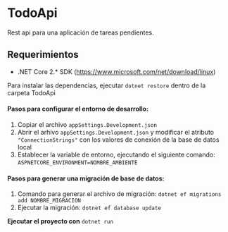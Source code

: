 # TodoApi
Rest api para una aplicación de tareas pendientes.

## Requerimientos

* .NET Core 2.* SDK (https://www.microsoft.com/net/download/linux)

Para instalar las dependencias, ejecutar `dotnet restore` dentro de la carpeta TodoApi

#### Pasos para configurar el entorno de desarrollo:

1. Copiar el archivo `appSettings.Development.json`
2. Abrir el arhivo `appSettings.Development.json` y modificar el atributo `"ConnectionStrings"` con los valores de conexión de la base de datos local
3. Establecer la variable de entorno, ejecutando el siguiente comando: `ASPNETCORE_ENVIRONMENT=NOMBRE_AMBIENTE`

#### Pasos para generar una migración de base de datos:

1. Comando para generar el archivo de migración: `dotnet ef migrations add NOMBRE_MIGRACION`
2. Ejecutar la migración: `dotnet ef database update`


**Ejecutar el proyecto con** `dotnet run`

